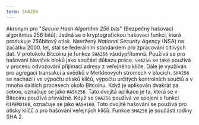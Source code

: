```yaml
---
term: SHA256
---
```


Akronym pro "*Secure Hash Algorithm 256 bits*" (Bezpečný hašovací algoritmus 256 bitů). Jedná se o kryptografickou hašovací funkci, která produkuje 256bitový otisk. Navržený *National Security Agency* (NSA) na začátku 2000. let, stal se federálním standardem pro zpracování citlivých dat. V protokolu Bitcoinu je funkce `SHA256` všudypřítomná. Používá se pro hašování hlaviček bloků jako součást důkazu práce. `SHA256` se také používá v procesu odvozování přijímací adresy z veřejného klíče. Dále je využíván pro agregaci transakcí a svědků v Merkleových stromech v blocích. `SHA256` se nachází i ve výpočtu otisků klíčů, výpočtu určitých kontrolních součtů a v mnoha dalších procesech okolo Bitcoinu. Když je aplikován dvakrát za sebou, označuje se jako `HASH256`. Tato dvojitá aplikace je ta, která se v Bitcoinu používá převážně. Když se `SHA256` používá ve spojení s funkcí `RIPEMD160`, označuje se jako `HASH160`. Toto dvojité hašování se používá pro otisky klíčů a pro hašování veřejných klíčů. Funkce `SHA256` je součástí rodiny SHA 2.